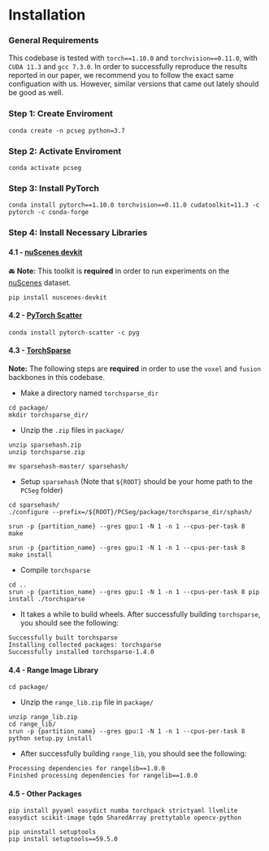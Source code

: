 # Installation

### General Requirements

This codebase is tested with `torch==1.10.0` and `torchvision==0.11.0`, with `CUDA 11.3` and `gcc 7.3.0`. In order to successfully reproduce the results reported in our paper, we recommend you to follow the exact same configuation with us. However, similar versions that came out lately should be good as well.


### Step 1: Create Enviroment
```Shell
conda create -n pcseg python=3.7
```

### Step 2: Activate Enviroment
```Shell
conda activate pcseg
```

### Step 3: Install PyTorch
```Shell
conda install pytorch==1.10.0 torchvision==0.11.0 cudatoolkit=11.3 -c pytorch -c conda-forge
```

### Step 4: Install Necessary Libraries
#### 4.1 - [nuScenes devkit](https://github.com/nutonomy/nuscenes-devkit)
:oncoming_automobile: **Note:** This toolkit is **required** in order to run experiments on the [nuScenes](https://www.nuscenes.org/nuscenes) dataset.
```Shell
pip install nuscenes-devkit 
```

#### 4.2 - [PyTorch Scatter](https://github.com/rusty1s/pytorch_scatter)
```Shell
conda install pytorch-scatter -c pyg
```

#### 4.3 - [TorchSparse](https://github.com/mit-han-lab/torchsparse)
**Note:** The following steps are **required** in order to use the `voxel` and `fusion` backbones in this codebase.

- Make a directory named `torchsparse_dir`
```Shell
cd package/
mkdir torchsparse_dir/
```

- Unzip the `.zip` files in `package/`
```Shell
unzip sparsehash.zip
unzip torchsparse.zip

mv sparsehash-master/ sparsehash/
```

- Setup `sparsehash` (Note that `${ROOT}` should be your home path to the `PCSeg` folder)
```Shell
cd sparsehash/
./configure --prefix=/${ROOT}/PCSeg/package/torchsparse_dir/sphash/
```
```Shell
srun -p {partition_name} --gres gpu:1 -N 1 -n 1 --cpus-per-task 8  make
```
```Shell
srun -p {partition_name} --gres gpu:1 -N 1 -n 1 --cpus-per-task 8  make install
```

- Compile `torchsparse`
```Shell
cd ..
srun -p {partition_name} --gres gpu:1 -N 1 -n 1 --cpus-per-task 8 pip install ./torchsparse
```

- It takes a while to build wheels. After successfully building `torchsparse`, you should see the following:
```Shell
Successfully built torchsparse
Installing collected packages: torchsparse
Successfully installed torchsparse-1.4.0
```
#### 4.4 - Range Image Library
```Shell
cd package/
```
- Unzip the `range_lib.zip` file in `package/`
```Shell
unzip range_lib.zip
cd range_lib/
srun -p {partition_name} --gres gpu:1 -N 1 -n 1 --cpus-per-task 8 python setup.py install
```
- After successfully building `range_lib`, you should see the following:
```Shell
Processing dependencies for rangelib==1.0.0
Finished processing dependencies for rangelib==1.0.0
```
#### 4.5 - Other Packages
```Shell
pip install pyyaml easydict numba torchpack strictyaml llvmlite easydict scikit-image tqdm SharedArray prettytable opencv-python
```
```Shell
pip uninstall setuptools
pip install setuptools==59.5.0
```

